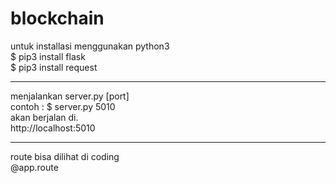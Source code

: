# blockchain
untuk installasi menggunakan python3 <br>
$ pip3 install flask <br>
$ pip3 install request <br>
<hr>
menjalankan server.py [port] <br>
contoh : $ server.py 5010 <br>
akan berjalan di. <br>
http://localhost:5010 <br>
<hr>
route bisa dilihat di coding <br>
@app.route
